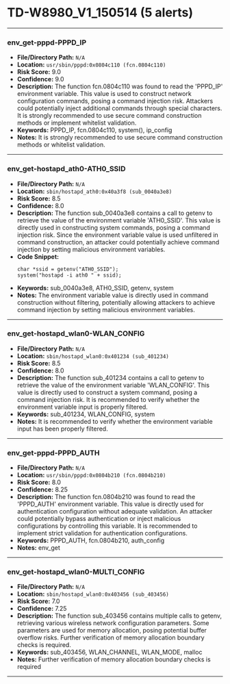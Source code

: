 # TD-W8980_V1_150514 (5 alerts)

---

### env_get-pppd-PPPD_IP

- **File/Directory Path:** `N/A`
- **Location:** `usr/sbin/pppd:0x0804c110 (fcn.0804c110)`
- **Risk Score:** 9.0
- **Confidence:** 9.0
- **Description:** The function fcn.0804c110 was found to read the 'PPPD_IP' environment variable. This value is used to construct network configuration commands, posing a command injection risk. Attackers could potentially inject additional commands through special characters. It is strongly recommended to use secure command construction methods or implement whitelist validation.
- **Keywords:** PPPD_IP, fcn.0804c110, system(), ip_config
- **Notes:** It is strongly recommended to use secure command construction methods or whitelist validation.

---
### env_get-hostapd_ath0-ATH0_SSID

- **File/Directory Path:** `N/A`
- **Location:** `sbin/hostapd_ath0:0x40a3f8 (sub_0040a3e8)`
- **Risk Score:** 8.5
- **Confidence:** 8.0
- **Description:** The function sub_0040a3e8 contains a call to getenv to retrieve the value of the environment variable 'ATH0_SSID'. This value is directly used in constructing system commands, posing a command injection risk. Since the environment variable value is used unfiltered in command construction, an attacker could potentially achieve command injection by setting malicious environment variables.
- **Code Snippet:**
  ```
  char *ssid = getenv("ATH0_SSID");
  system("hostapd -i ath0 " + ssid);
  ```
- **Keywords:** sub_0040a3e8, ATH0_SSID, getenv, system
- **Notes:** The environment variable value is directly used in command construction without filtering, potentially allowing attackers to achieve command injection by setting malicious environment variables.

---
### env_get-hostapd_wlan0-WLAN_CONFIG

- **File/Directory Path:** `N/A`
- **Location:** `sbin/hostapd_wlan0:0x401234 (sub_401234)`
- **Risk Score:** 8.5
- **Confidence:** 8.0
- **Description:** The function sub_401234 contains a call to getenv to retrieve the value of the environment variable 'WLAN_CONFIG'. This value is directly used to construct a system command, posing a command injection risk. It is recommended to verify whether the environment variable input is properly filtered.
- **Keywords:** sub_401234, WLAN_CONFIG, system
- **Notes:** It is recommended to verify whether the environment variable input has been properly filtered.

---
### env_get-pppd-PPPD_AUTH

- **File/Directory Path:** `N/A`
- **Location:** `usr/sbin/pppd:0x0804b210 (fcn.0804b210)`
- **Risk Score:** 8.0
- **Confidence:** 8.25
- **Description:** The function fcn.0804b210 was found to read the 'PPPD_AUTH' environment variable. This value is directly used for authentication configuration without adequate validation. An attacker could potentially bypass authentication or inject malicious configurations by controlling this variable. It is recommended to implement strict validation for authentication configurations.
- **Keywords:** PPPD_AUTH, fcn.0804b210, auth_config
- **Notes:** env_get

---
### env_get-hostapd_wlan0-MULTI_CONFIG

- **File/Directory Path:** `N/A`
- **Location:** `sbin/hostapd_wlan0:0x403456 (sub_403456)`
- **Risk Score:** 7.0
- **Confidence:** 7.25
- **Description:** The function sub_403456 contains multiple calls to getenv, retrieving various wireless network configuration parameters. Some parameters are used for memory allocation, posing potential buffer overflow risks. Further verification of memory allocation boundary checks is required.
- **Keywords:** sub_403456, WLAN_CHANNEL, WLAN_MODE, malloc
- **Notes:** Further verification of memory allocation boundary checks is required

---
